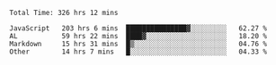 
<!--START_SECTION:waka-->

```text
Total Time: 326 hrs 12 mins

JavaScript   203 hrs 6 mins  ███████████████▓░░░░░░░░░   62.27 %
AL           59 hrs 22 mins  ████▓░░░░░░░░░░░░░░░░░░░░   18.20 %
Markdown     15 hrs 31 mins  █▒░░░░░░░░░░░░░░░░░░░░░░░   04.76 %
Other        14 hrs 7 mins   █░░░░░░░░░░░░░░░░░░░░░░░░   04.33 %
```

<!--END_SECTION:waka-->











